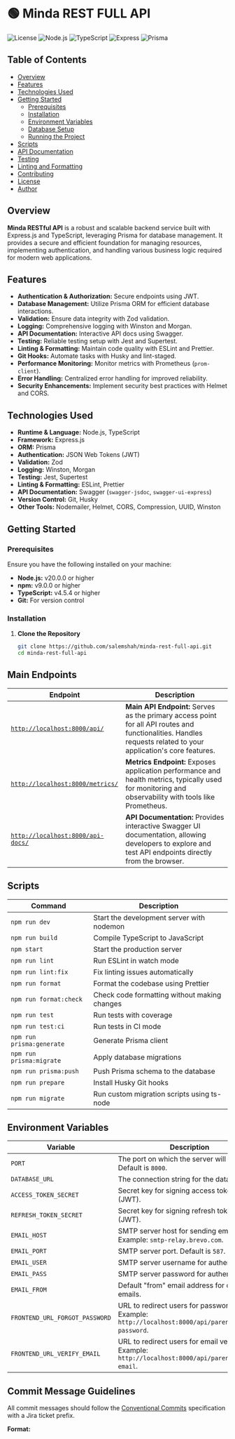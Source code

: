 # 🟢 Minda REST FULL API 

![License](https://img.shields.io/badge/license-Private-green.svg)
![Node.js](https://img.shields.io/badge/node.js-20.0.0-green.svg)
![TypeScript](https://img.shields.io/badge/TypeScript-4.5.4-blue.svg)
![Express](https://img.shields.io/badge/Express-4.17.1-lightgrey.svg)
![Prisma](https://img.shields.io/badge/Prisma-5.20.0-brightgreen.svg)

## Table of Contents

- [Overview](#overview)
- [Features](#features)
- [Technologies Used](#technologies-used)
- [Getting Started](#getting-started)
    - [Prerequisites](#prerequisites)
    - [Installation](#installation)
    - [Environment Variables](#environment-variables)
    - [Database Setup](#database-setup)
    - [Running the Project](#running-the-project)
- [Scripts](#scripts)
- [API Documentation](#api-documentation)
- [Testing](#testing)
- [Linting and Formatting](#linting-and-formatting)
- [Contributing](#contributing)
- [License](#license)
- [Author](#author)

## Overview

**Minda RESTful API** is a robust and scalable backend service built with Express.js and TypeScript, leveraging Prisma for database management. It provides a secure and efficient foundation for managing resources, implementing authentication, and handling various business logic required for modern web applications.

## Features

- **Authentication & Authorization:** Secure endpoints using JWT.
- **Database Management:** Utilize Prisma ORM for efficient database interactions.
- **Validation:** Ensure data integrity with Zod validation.
- **Logging:** Comprehensive logging with Winston and Morgan.
- **API Documentation:** Interactive API docs using Swagger.
- **Testing:** Reliable testing setup with Jest and Supertest.
- **Linting & Formatting:** Maintain code quality with ESLint and Prettier.
- **Git Hooks:** Automate tasks with Husky and lint-staged.
- **Performance Monitoring:** Monitor metrics with Prometheus (`prom-client`).
- **Error Handling:** Centralized error handling for improved reliability.
- **Security Enhancements:** Implement security best practices with Helmet and CORS.

## Technologies Used

- **Runtime & Language:** Node.js, TypeScript
- **Framework:** Express.js
- **ORM:** Prisma
- **Authentication:** JSON Web Tokens (JWT)
- **Validation:** Zod
- **Logging:** Winston, Morgan
- **Testing:** Jest, Supertest
- **Linting & Formatting:** ESLint, Prettier
- **API Documentation:** Swagger (`swagger-jsdoc`, `swagger-ui-express`)
- **Version Control:** Git, Husky
- **Other Tools:** Nodemailer, Helmet, CORS, Compression, UUID, Winston

## Getting Started

### Prerequisites

Ensure you have the following installed on your machine:

- **Node.js:** v20.0.0 or higher
- **npm:** v9.0.0 or higher
- **TypeScript:** v4.5.4 or higher
- **Git:** For version control

### Installation

1. **Clone the Repository**

   ```bash
   git clone https://github.com/salemshah/minda-rest-full-api.git
   cd minda-rest-full-api


## Main Endpoints

| Endpoint                      | Description                                                                 |
| ----------------------------- | --------------------------------------------------------------------------- |
| [`http://localhost:8000/api/`](http://localhost:8000/api/)           | **Main API Endpoint:** Serves as the primary access point for all API routes and functionalities. Handles requests related to your application's core features. |
| [`http://localhost:8000/metrics/`](http://localhost:8000/metrics/) | **Metrics Endpoint:** Exposes application performance and health metrics, typically used for monitoring and observability with tools like Prometheus. |
| [`http://localhost:8000/api-docs/`](http://localhost:8000/api-docs/) | **API Documentation:** Provides interactive Swagger UI documentation, allowing developers to explore and test API endpoints directly from the browser. |



## Scripts

| Command                   | Description                                      |
| ------------------------- | ------------------------------------------------ |
| `npm run dev`             | Start the development server with nodemon         |
| `npm run build`           | Compile TypeScript to JavaScript                 |
| `npm start`               | Start the production server                       |
| `npm run lint`            | Run ESLint in watch mode                          |
| `npm run lint:fix`        | Fix linting issues automatically                  |
| `npm run format`          | Format the codebase using Prettier                |
| `npm run format:check`    | Check code formatting without making changes      |
| `npm run test`            | Run tests with coverage                           |
| `npm run test:ci`         | Run tests in CI mode                              |
| `npm run prisma:generate` | Generate Prisma client                            |
| `npm run prisma:migrate`  | Apply database migrations                         |
| `npm run prisma:push`     | Push Prisma schema to the database                |
| `npm run prepare`         | Install Husky Git hooks                           |
| `npm run migrate`         | Run custom migration scripts using ts-node         |


## Environment Variables

| Variable                     | Description                                                   |
| ---------------------------- | ------------------------------------------------------------- |
| `PORT`                       | The port on which the server will run. Default is `8000`.     |
| `DATABASE_URL`               | The connection string for the database.                       |
| `ACCESS_TOKEN_SECRET`        | Secret key for signing access tokens (JWT).                   |
| `REFRESH_TOKEN_SECRET`       | Secret key for signing refresh tokens (JWT).                  |
| `EMAIL_HOST`                 | SMTP server host for sending emails. Example: `smtp-relay.brevo.com`. |
| `EMAIL_PORT`                 | SMTP server port. Default is `587`.                            |
| `EMAIL_USER`                 | SMTP server username for authentication.                      |
| `EMAIL_PASS`                 | SMTP server password for authentication.                      |
| `EMAIL_FROM`                 | Default "from" email address for outgoing emails.              |
| `FRONTEND_URL_FORGOT_PASSWORD` | URL to redirect users for password reset. Example: `http://localhost:8000/api/parent/reset-password`. |
| `FRONTEND_URL_VERIFY_EMAIL`  | URL to redirect users for email verification. Example: `http://localhost:8000/api/parent/verify-email`. |

## Commit Message Guidelines

All commit messages should follow the [Conventional Commits](https://www.conventionalcommits.org/) specification with a Jira ticket prefix.

**Format:**
